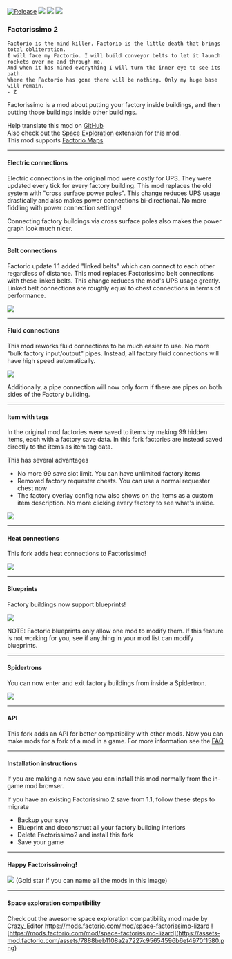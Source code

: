 [![Release](https://img.shields.io/github/actions/workflow/status/notnotmelon/factorissimo-fork/release.yml?branch=main&style=for-the-badge&label=Release)](https://github.com/notnotmelon/factorissimo-fork) [![](https://img.shields.io/badge/dynamic/json?color=orange&label=Factorio&query=downloads_count&suffix=%20downloads&url=https%3A%2F%2Fmods.factorio.com%2Fapi%2Fmods%2Ffactorissimo-2-notnotmelon&style=for-the-badge)](https://mods.factorio.com/mod/factorissimo-2-notnotmelon) [![](https://img.shields.io/badge/Discord-Community-blue?style=for-the-badge)](https://discord.gg/SAUq8hcZkq) [![](https://img.shields.io/github/issues/notnotmelon/factorissimo-2-notnotmelon?label=Bug%20Reports&style=for-the-badge)](https://github.com/notnotmelon/factorissimo-2-notnotmelon/issues)

### Factorissimo 2

    Factorio is the mind killer. Factorio is the little death that brings total obliteration.
    I will face my Factorio. I will build conveyor belts to let it launch rockets over me and through me.
    And when it has mined everything I will turn the inner eye to see its path.
    Where the Factorio has gone there will be nothing. Only my huge base will remain.
    - Z

Factorissimo is a mod about putting your factory inside buildings, and then putting those buildings inside other buildings.

Help translate this mod on [GitHub](https://github.com/notnotmelon/factorissimo-2-notnotmelon/pulls)  
Also check out the [Space Exploration](https://mods.factorio.com/mod/space-factorissimo-updated) extension for this mod.  
This mod supports [Factorio Maps](https://youtu.be/zDkEtZGG0IQ)  

---

#### Electric connections

Electric connections in the original mod were costly for UPS. They were updated every tick for every factory building.
This mod replaces the old system with "cross surface power poles".
This change reduces UPS usage drastically and also makes power connections bi-directional. No more fiddling with power connection settings!

Connecting factory buildings via cross surface poles also makes the power graph look much nicer.

---

#### Belt connections

Factorio update 1.1 added "linked belts" which can connect to each other regardless of distance.
This mod replaces Factorissimo belt connections with these linked belts. This change reduces the mod's UPS usage greatly.
Linked belt connections are roughly equal to chest connections in terms of performance.

![](https://assets-mod.factorio.com/assets/e6f468f778e6efefcb9ad3130ed73ebf3b70ba77.png)

---

#### Fluid connections

This mod reworks fluid connections to be much easier to use. No more "bulk factory input/output" pipes. Instead, all factory fluid connections will have high speed automatically.

![](https://assets-mod.factorio.com/assets/20c5cf177254c32c078313ff8db63f087a501c6a.png)

Additionally, a pipe connection will now only form if there are pipes on both sides of the Factory building.

---

#### Item with tags

In the original mod factories were saved to items by making 99 hidden items, each with a factory save data.
In this fork factories are instead saved directly to the items as item tag data.

This has several advantages
- No more 99 save slot limit. You can have unlimited factory items
- Removed factory requester chests. You can use a normal requester chest now
- The factory overlay config now also shows on the items as a custom item description. No more clicking every factory to see what's inside.

![](https://assets-mod.factorio.com/assets/865bcb203e01f0d14f9dd6bdc804395903bb65eb.png)

---

#### Heat connections

This fork adds heat connections to Factorissimo!

![](https://assets-mod.factorio.com/assets/cd1048268ef2e0ad53a97ccba3543ec8f2f0f8af.png)

---

#### Blueprints

Factory buildings now support blueprints!

![](https://assets-mod.factorio.com/assets/576731baa0392a50702fd3247dc6a1ab674d88a9.png)

NOTE: Factorio blueprints only allow one mod to modify them. If this feature is not working for you, see if anything in your mod list can modify blueprints.

---

#### Spidertrons

You can now enter and exit factory buildings from inside a Spidertron.

![](https://assets-mod.factorio.com/assets/035c890100e2f95671c07aef4e612a645eb5bcf1.png)

---


#### API

This fork adds an API for better compatibility with other mods. Now you can make mods for a fork of a mod in a game.
For more information see the [FAQ](https://mods.factorio.com/mod/factorissimo-2-notnotmelon/faq)

---

#### Installation instructions

If you are making a new save you can install this mod normally from the in-game mod browser.

If you have an existing Factorissimo 2 save from 1.1, follow these steps to migrate
- Backup your save
- Blueprint and deconstruct all your factory building interiors
- Delete Factorissimo2 and install this fork
- Save your game

---

#### Happy Factorissimoing!

![](https://i.redd.it/7mum2yx4lfv71.png)
(Gold star if you can name all the mods in this image)

---

#### Space exploration compatibility
Check out the awesome space exploration compatibility mod made by Crazy_Editor
https://mods.factorio.com/mod/space-factorissimo-lizard
![https://mods.factorio.com/mod/space-factorissimo-lizard](https://assets-mod.factorio.com/assets/7888beb1108a2a7227c95654596b6ef4970f1580.png)